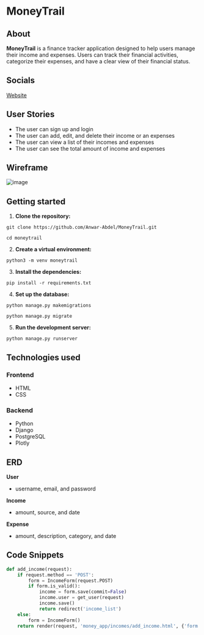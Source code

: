 # MoneyTrail

## About

**MoneyTrail** is a finance tracker application designed to help users manage their income and expenses. Users can track their financial activities, categorize their expenses, and have a clear view of their financial status.

## Socials
[Website](https://github.com/Anwar-Abdel/MoneyTrail)

## User Stories

- The user can sign up and login
- The user can add, edit, and delete their income or an expenses
- The user can view a list of their incomes and expenses
- The user can see the total amount of income and expenses


## Wireframe

![image](https://github.com/user-attachments/assets/e98116cf-71c9-406d-9e91-2584f74d2e3e)


## Getting started

1. **Clone the repository:**
   
`git clone https://github.com/Anwar-Abdel/MoneyTrail.git`

 `cd moneytrail`


2. **Create a virtual environment:**
   
`python3 -m venv moneytrail`

3. **Install the dependencies:**
   
`pip install -r requirements.txt`


4. **Set up the database:**
   
`python manage.py makemigrations`

`python manage.py migrate`


5. **Run the development server:**
   
`python manage.py runserver`


## Technologies used

### Frontend
- HTML
- CSS

### Backend
- Python
- Django
- PostgreSQL
- Plotly

## ERD

**User**
- username, email, and password

**Income**
- amount, source, and date

**Expense**
- amount, description, category, and date

## Code Snippets

```python @login_required
def add_income(request):
    if request.method == 'POST':
        form = IncomeForm(request.POST)
        if form.is_valid():
            income = form.save(commit=False)
            income.user = get_user(request)
            income.save()
            return redirect('income_list')
    else:
        form = IncomeForm()
    return render(request, 'money_app/incomes/add_income.html', {'form': form})```
